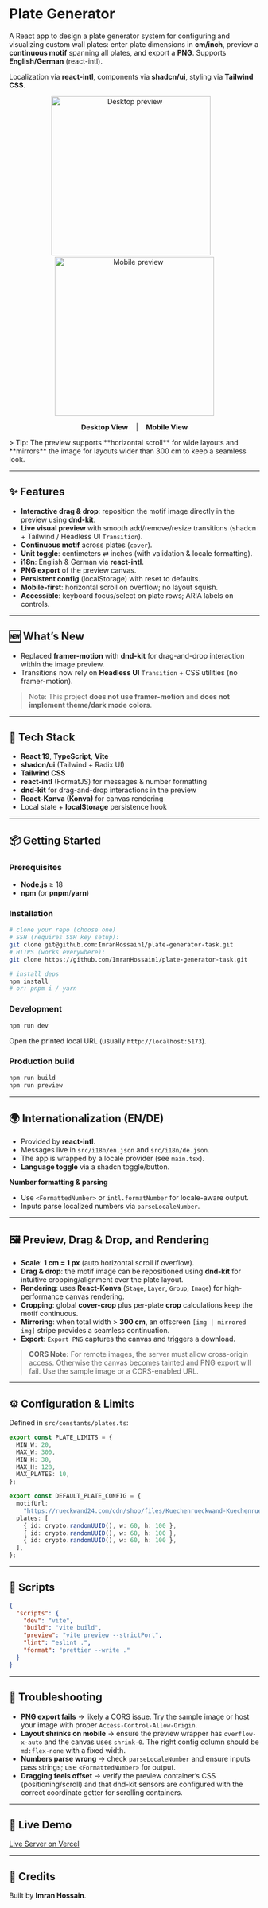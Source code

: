 # Plate Generator

A React app to design a plate generator system for configuring and visualizing custom wall plates: enter plate dimensions in **cm/inch**, preview a **continuous motif** spanning all plates, and export a **PNG**. Supports **English/German** (react-intl).

Localization via **react-intl**, components via **shadcn/ui**, styling via **Tailwind CSS**.

<p align="center">
  <img src="./docs/images/preview.png" alt="Desktop preview" height="320" />
  <span style="display:inline-block; width:10px;"></span>
  <img src="./docs/images/mobile-preview.png" alt="Mobile preview" height="320" />
</p>

<p align="center">
  <b>Desktop View</b> &nbsp;&nbsp; | &nbsp;&nbsp; <b>Mobile View</b>
</p>
> Tip: The preview supports **horizontal scroll** for wide layouts and **mirrors** the image for layouts wider than 300 cm to keep a seamless look.

---

## ✨ Features

- **Interactive drag & drop**: reposition the motif image directly in the preview using **dnd-kit**.
- **Live visual preview** with smooth add/remove/resize transitions (shadcn + Tailwind / Headless UI `Transition`).
- **Continuous motif** across plates (`cover`).
- **Unit toggle**: centimeters ⇄ inches (with validation & locale formatting).
- **i18n**: English & German via **react-intl**.
- **PNG export** of the preview canvas.
- **Persistent config** (localStorage) with reset to defaults.
- **Mobile-first**: horizontal scroll on overflow; no layout squish.
- **Accessible**: keyboard focus/select on plate rows; ARIA labels on controls.

---

## 🆕 What’s New

- Replaced **framer-motion** with **dnd-kit** for drag-and-drop interaction within the image preview.
- Transitions now rely on **Headless UI** `Transition` + CSS utilities (no framer-motion).

> Note: This project **does not use framer-motion** and **does not implement theme/dark mode colors**.

---

## 🧱 Tech Stack

- **React 19**, **TypeScript**, **Vite**
- **shadcn/ui** (Tailwind + Radix UI)
- **Tailwind CSS**
- **react-intl** (FormatJS) for messages & number formatting
- **dnd-kit** for drag-and-drop interactions in the preview
- **React-Konva (Konva)** for canvas rendering
- Local state + **localStorage** persistence hook

---

## 📦 Getting Started

### Prerequisites

- **Node.js** ≥ 18
- **npm** (or **pnpm**/**yarn**)

### Installation

```bash
# clone your repo (choose one)
# SSH (requires SSH key setup):
git clone git@github.com:ImranHossain1/plate-generator-task.git
# HTTPS (works everywhere):
git clone https://github.com/ImranHossain1/plate-generator-task.git

# install deps
npm install
# or: pnpm i / yarn
```

### Development

```bash
npm run dev
```

Open the printed local URL (usually `http://localhost:5173`).

### Production build

```bash
npm run build
npm run preview
```

---

## 🌍 Internationalization (EN/DE)

- Provided by **react-intl**.
- Messages live in `src/i18n/en.json` and `src/i18n/de.json`.
- The app is wrapped by a locale provider (see `main.tsx`).
- **Language toggle** via a shadcn toggle/button.

**Number formatting & parsing**

- Use `<FormattedNumber>` or `intl.formatNumber` for locale-aware output.
- Inputs parse localized numbers via `parseLocaleNumber`.

---

## 🖼️ Preview, Drag & Drop, and Rendering

- **Scale**: **1 cm = 1 px** (auto horizontal scroll if overflow).
- **Drag & drop**: the motif image can be repositioned using **dnd-kit** for intuitive cropping/alignment over the plate layout.
- **Rendering**: uses **React-Konva** (`Stage`, `Layer`, `Group`, `Image`) for high-performance canvas rendering.
- **Cropping**: global **cover-crop** plus per-plate **crop** calculations keep the motif continuous.
- **Mirroring**: when total width > **300 cm**, an offscreen `[img | mirrored img]` stripe provides a seamless continuation.
- **Export**: `Export PNG` captures the canvas and triggers a download.

> **CORS Note:** For remote images, the server must allow cross-origin access. Otherwise the canvas becomes tainted and PNG export will fail. Use the sample image or a CORS-enabled URL.

---

## ⚙️ Configuration & Limits

Defined in `src/constants/plates.ts`:

```ts
export const PLATE_LIMITS = {
  MIN_W: 20,
  MAX_W: 300,
  MIN_H: 30,
  MAX_H: 128,
  MAX_PLATES: 10,
};

export const DEFAULT_PLATE_CONFIG = {
  motifUrl:
    "https://rueckwand24.com/cdn/shop/files/Kuechenrueckwand-Kuechenrueckwand-Gruene-frische-Kraeuter-KR-000018-HB.jpg?v=1695288356&width=1200",
  plates: [
    { id: crypto.randomUUID(), w: 60, h: 100 },
    { id: crypto.randomUUID(), w: 60, h: 100 },
    { id: crypto.randomUUID(), w: 60, h: 100 },
  ],
};
```

---

## 🧪 Scripts

```json
{
  "scripts": {
    "dev": "vite",
    "build": "vite build",
    "preview": "vite preview --strictPort",
    "lint": "eslint .",
    "format": "prettier --write ."
  }
}
```

---

## 🔧 Troubleshooting

- **PNG export fails** → likely a CORS issue. Try the sample image or host your image with proper `Access-Control-Allow-Origin`.
- **Layout shrinks on mobile** → ensure the preview wrapper has `overflow-x-auto` and the canvas uses `shrink-0`. The right config column should be `md:flex-none` with a fixed width.
- **Numbers parse wrong** → check `parseLocaleNumber` and ensure inputs pass strings; use `<FormattedNumber>` for output.
- **Dragging feels offset** → verify the preview container’s CSS (positioning/scroll) and that dnd-kit sensors are configured with the correct coordinate getter for scrolling containers.

---

## 🔗 Live Demo

[Live Server on Vercel](https://plate-generator-task.vercel.app/)

---

## 🙌 Credits

Built by **Imran Hossain**.
